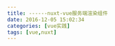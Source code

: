 ```yaml
---
title: ------nuxt-vue服务端渲染组件
date: 2016-12-05 15:02:34
categories: [vue实践]
tags: [vue,nuxt]
---
```


## 